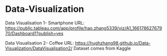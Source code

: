 # Data-Visualization

Data Visualisation 1- Smartphone
URL: https://public.tableau.com/app/profile/hao.zhang5339/viz/A1_16617862767970/Dashboard1?publish=yes

Data Visualisation 2- Coffee
URL: https://hughzhang98.github.io/Data-Visualization/DataVisualisation2/
Dataset comes from Kaggle
